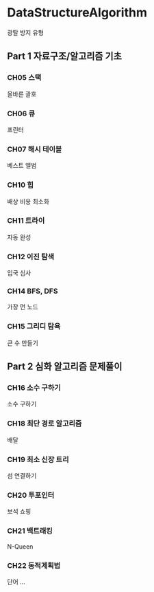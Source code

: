 # DataStructureAlgorithm
광탈 방지 유형

## Part 1 자료구조/알고리즘 기초

### CH05 스택
올바른 괄호

### CH06 큐
프린터

### CH07 해시 테이블
베스트 앨범

### CH10 힙
배상 비용 최소화

### CH11 트라이
자동 완성

### CH12 이진 탐색
입국 심사

### CH14 BFS, DFS
가장 먼 노드 

### CH15 그리디 탐욕
큰 수 만들기

## Part 2 심화 알고리즘 문제풀이

### CH16 소수 구하기
소수 구하기 

### CH18 최단 경로 알고리즘
배달

### CH19 최소 신장 트리
섬 연결하기

### CH20 투포인터
보석 쇼핑

### CH21 백트래킹
N-Queen

### CH22 동적계획법
단어 
...
